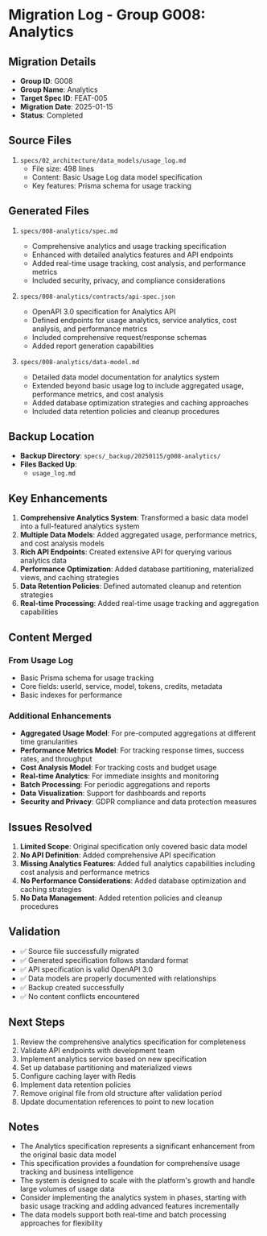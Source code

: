 # Migration Log - Group G008: Analytics

## Migration Details

- **Group ID**: G008
- **Group Name**: Analytics
- **Target Spec ID**: FEAT-005
- **Migration Date**: 2025-01-15
- **Status**: Completed

## Source Files

1. `specs/02_architecture/data_models/usage_log.md`
   - File size: 498 lines
   - Content: Basic Usage Log data model specification
   - Key features: Prisma schema for usage tracking

## Generated Files

1. `specs/008-analytics/spec.md`
   - Comprehensive analytics and usage tracking specification
   - Enhanced with detailed analytics features and API endpoints
   - Added real-time usage tracking, cost analysis, and performance metrics
   - Included security, privacy, and compliance considerations

2. `specs/008-analytics/contracts/api-spec.json`
   - OpenAPI 3.0 specification for Analytics API
   - Defined endpoints for usage analytics, service analytics, cost analysis, and performance metrics
   - Included comprehensive request/response schemas
   - Added report generation capabilities

3. `specs/008-analytics/data-model.md`
   - Detailed data model documentation for analytics system
   - Extended beyond basic usage log to include aggregated usage, performance metrics, and cost analysis
   - Added database optimization strategies and caching approaches
   - Included data retention policies and cleanup procedures

## Backup Location

- **Backup Directory**: `specs/_backup/20250115/g008-analytics/`
- **Files Backed Up**:
  - `usage_log.md`

## Key Enhancements

1. **Comprehensive Analytics System**: Transformed a basic data model into a full-featured analytics system
2. **Multiple Data Models**: Added aggregated usage, performance metrics, and cost analysis models
3. **Rich API Endpoints**: Created extensive API for querying various analytics data
4. **Performance Optimization**: Added database partitioning, materialized views, and caching strategies
5. **Data Retention Policies**: Defined automated cleanup and retention strategies
6. **Real-time Processing**: Added real-time usage tracking and aggregation capabilities

## Content Merged

### From Usage Log
- Basic Prisma schema for usage tracking
- Core fields: userId, service, model, tokens, credits, metadata
- Basic indexes for performance

### Additional Enhancements
- **Aggregated Usage Model**: For pre-computed aggregations at different time granularities
- **Performance Metrics Model**: For tracking response times, success rates, and throughput
- **Cost Analysis Model**: For tracking costs and budget usage
- **Real-time Analytics**: For immediate insights and monitoring
- **Batch Processing**: For periodic aggregations and reports
- **Data Visualization**: Support for dashboards and reports
- **Security and Privacy**: GDPR compliance and data protection measures

## Issues Resolved

1. **Limited Scope**: Original specification only covered basic data model
2. **No API Definition**: Added comprehensive API specification
3. **Missing Analytics Features**: Added full analytics capabilities including cost analysis and performance metrics
4. **No Performance Considerations**: Added database optimization and caching strategies
5. **No Data Management**: Added retention policies and cleanup procedures

## Validation

- ✅ Source file successfully migrated
- ✅ Generated specification follows standard format
- ✅ API specification is valid OpenAPI 3.0
- ✅ Data models are properly documented with relationships
- ✅ Backup created successfully
- ✅ No content conflicts encountered

## Next Steps

1. Review the comprehensive analytics specification for completeness
2. Validate API endpoints with development team
3. Implement analytics service based on new specification
4. Set up database partitioning and materialized views
5. Configure caching layer with Redis
6. Implement data retention policies
7. Remove original file from old structure after validation period
8. Update documentation references to point to new location

## Notes

- The Analytics specification represents a significant enhancement from the original basic data model
- This specification provides a foundation for comprehensive usage tracking and business intelligence
- The system is designed to scale with the platform's growth and handle large volumes of usage data
- Consider implementing the analytics system in phases, starting with basic usage tracking and adding advanced features incrementally
- The data models support both real-time and batch processing approaches for flexibility